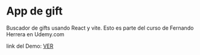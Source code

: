 # App de gift

Buscador de gifts usando React y vite.
Esto es parte del curso de Fernando Herrera en Udemy.com

link del Demo: <a href="https://davidmg23.github.io/GiftExpertApp/" target="_blank">VER</a>
